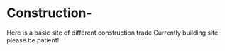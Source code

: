 # Construction-
Here is a basic site of different construction trade
Currently building site please be patient!